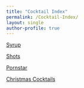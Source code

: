 ```yaml
---
title: "Cocktail Index"
permalink: /Cocktail-Index/
layout: single
author-profile: true
---
```


[Syrup](/syrup/)

[Shots](/Shots/)

[Pornstar](/Pornstar/)

[Christmas Cocktails](/ChristmasCocktail/)
